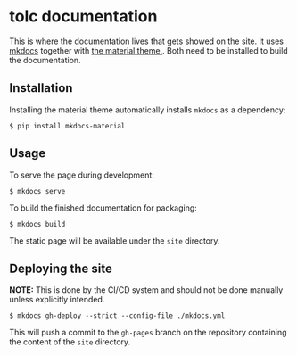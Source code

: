 # tolc documentation #

This is where the documentation lives that gets showed on the site. It uses [mkdocs](https://www.mkdocs.org/) together with [the material theme.](https://squidfunk.github.io/mkdocs-material/getting-started/). Both need to be installed to build the documentation.

## Installation ##

Installing the material theme automatically installs `mkdocs` as a dependency:

```shell
$ pip install mkdocs-material
```

## Usage ##

To serve the page during development:

```shell
$ mkdocs serve
```

To build the finished documentation for packaging:

```shell
$ mkdocs build
```

The static page will be available under the `site` directory.

## Deploying the site ##

**NOTE:** This is done by the CI/CD system and should not be done manually unless explicitly intended.

```shell
$ mkdocs gh-deploy --strict --config-file ./mkdocs.yml
```

This will push a commit to the `gh-pages` branch on the repository containing the content of the `site` directory.

